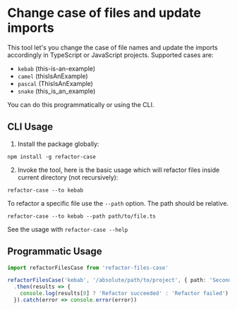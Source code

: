 # Change case of files and update imports 

This tool let's you change the case of file names and update the imports accordingly in TypeScript or JavaScript projects. Supported cases are:

* `kebab` (this-is-an-example)
* `camel` (thisIsAnExample)
* `pascal` (ThisIsAnExample)
* `snake` (this_is_an_example)

You can do this programmatically or using the CLI.

## CLI Usage

1. Install the package globally:

```
npm install -g refactor-case
```

2. Invoke the tool, here is the basic usage which will refactor files inside current directory (not recursively):

```
refactor-case --to kebab
```

To refactor a specific file use the `--path` option. The path should be relative.

```
refactor-case --to kebab --path path/to/file.ts
```

See the usage with `refactor-case --help`

## Programmatic Usage

```typescript
import refactorFilesCase from 'refactor-files-case'

refactorFilesCase('kebab', '/absolute/path/to/project', { path: 'SecondFile.ts' })
  .then(results => {
    console.log(results[0] ? 'Refactor succeeded' : 'Refactor failed')
  }).catch(error => console.error(error))
```